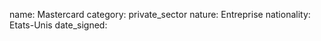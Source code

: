 name: Mastercard
category: private_sector
nature:  Entreprise
nationality: Etats-Unis
date_signed:
    